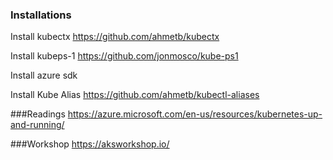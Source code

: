### Installations
Install kubectx  https://github.com/ahmetb/kubectx</p>
Install kubeps-1 https://github.com/jonmosco/kube-ps1</p>
Install azure sdk </p>
Install Kube Alias https://github.com/ahmetb/kubectl-aliases</p>

###Readings
https://azure.microsoft.com/en-us/resources/kubernetes-up-and-running/

###Workshop
https://aksworkshop.io/


